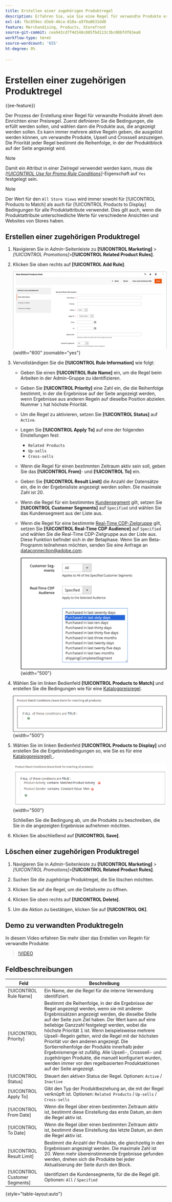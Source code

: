 ```yaml
---
title: Erstellen einer zugehörigen Produktregel
description: Erfahren Sie, wie Sie eine Regel für verwandte Produkte erstellen, die ausgelöst werden kann, um verwandte Produkte, Upsell und Crosssell anzuzeigen.
exl-id: fbc059ec-d3e6-46ca-810a-a979a0631dd8
feature: Merchandising, Products, Storefront
source-git-commit: cea943cd7f4d148c885fbd113c3bc08bfdf63ea0
workflow-type: tm+mt
source-wordcount: '655'
ht-degree: 0%

---
```


# Erstellen einer zugehörigen Produktregel

{{ee-feature}}

Der Prozess der Erstellung einer Regel für verwandte Produkte ähnelt dem Einrichten einer Preisregel. Zuerst definieren Sie die Bedingungen, die erfüllt werden sollen, und wählen dann die Produkte aus, die angezeigt werden sollen. Es kann immer mehrere aktive Regeln geben, die ausgelöst werden können, um verwandte Produkte, Upsell und Crosssell anzuzeigen. Die Priorität jeder Regel bestimmt die Reihenfolge, in der der Produktblock auf der Seite angezeigt wird.

>[!NOTE]
>
>Damit ein Attribut in einer Zielregel verwendet werden kann, muss die [_[!UICONTROL Use for Promo Rule Conditions]_](../catalog/product-attributes.md)-Eigenschaft auf `Yes` festgelegt sein.

>[!NOTE]
>
>Der Wert für den `All Store Views` wird immer sowohl für [!UICONTROL Products to Match] als auch für [!UICONTROL Products to Display] Bedingungen für alle Produktattribute verwendet. Dies gilt auch, wenn die Produktattribute unterschiedliche Werte für verschiedene Ansichten und Websites von Stores haben.

## Erstellen einer zugehörigen Produktregel

1. Navigieren Sie in _Admin_-Seitenleiste zu **[!UICONTROL Marketing]** > _[!UICONTROL Promotions]_>**[!UICONTROL Related Product Rules]**.

1. Klicken Sie oben rechts auf **[!UICONTROL Add Rule]**.

   ![Regel für verwandte Produkte - Informationen](./assets/catalog-related-products-rule-information.png){width="600" zoomable="yes"}

1. Vervollständigen Sie die **[!UICONTROL Rule Information]** wie folgt:

   - Geben Sie einen **[!UICONTROL Rule Name]** ein, um die Regel beim Arbeiten in der Admin-Gruppe zu identifizieren.

   - Geben Sie **[!UICONTROL Priority]** eine Zahl ein, die die Reihenfolge bestimmt, in der die Ergebnisse auf der Seite angezeigt werden, wenn Ergebnisse aus anderen Regeln auf dieselbe Position abzielen. Nummer `1` hat höchste Priorität.

   - Um die Regel zu aktivieren, setzen Sie **[!UICONTROL Status]** auf `Active`.

   - Legen Sie **[!UICONTROL Apply To]** auf eine der folgenden Einstellungen fest:

      - `Related Products`
      - `Up-sells`
      - `Cross-sells`

   - Wenn die Regel für einen bestimmten Zeitraum aktiv sein soll, geben Sie das **[!UICONTROL From]**- und **[!UICONTROL To]** ein.

   - Geben Sie **[!UICONTROL Result Limit]** die Anzahl der Datensätze ein, die in der Ergebnisliste angezeigt werden sollen. Die maximale Zahl ist 20.

   - Wenn die Regel für ein bestimmtes [Kundensegment](../customers/customer-segments.md) gilt, setzen Sie **[!UICONTROL Customer Segments]** auf `Specified` und wählen Sie das Kundensegment aus der Liste aus.

   - Wenn die Regel für eine bestimmte [Real-Time CDP-Zielgruppe](../customers/audience-activation.md) gilt, setzen Sie **[!UICONTROL Real-Time CDP Audience]** auf `Specified` und wählen Sie die Real-Time CDP-Zielgruppe aus der Liste aus. Diese Funktion befindet sich in der Betaphase. Wenn Sie am Beta-Programm teilnehmen möchten, senden Sie eine Anfrage an [dataconnection@adobe.com](mailto:dataconnection@adobe.com).

     ![Regel für verwandte Produkte - Real-Time CDP-Zielgruppe](./assets/rtcdp-related-products.png){width="500"}

1. Wählen Sie im linken Bedienfeld **[!UICONTROL Products to Match]** und erstellen Sie die Bedingungen wie für eine [Katalogpreisregel](price-rules-catalog.md).

   ![Regel für verwandte Produkte - Abzugleichende Produkte](./assets/catalog-related-products-match.png){width="500"}

1. Wählen Sie im linken Bedienfeld **[!UICONTROL Products to Display]** und erstellen Sie die Ergebnisbedingungen so, wie Sie es für eine [Katalogpreisregel) ](price-rules-catalog.md).

   ![Regel für verwandte Produkte - anzuzeigende Produkte](./assets/catalog-related-products-to-display.png){width="500"}

   Schließen Sie die Bedingung ab, um die Produkte zu beschreiben, die Sie in die angezeigten Ergebnisse aufnehmen möchten.

1. Klicken Sie abschließend auf **[!UICONTROL Save]**.

## Löschen einer zugehörigen Produktregel

1. Navigieren Sie in _Admin_-Seitenleiste zu **[!UICONTROL Marketing]** > _[!UICONTROL Promotions]_>**[!UICONTROL Related Product Rules]**.

1. Suchen Sie die zugehörige Produktregel, die Sie löschen möchten.

1. Klicken Sie auf die Regel, um die Detailseite zu öffnen.

1. Klicken Sie oben rechts auf **[!UICONTROL Delete]**.

1. Um die Aktion zu bestätigen, klicken Sie auf **[!UICONTROL OK]**.

## Demo zu verwandten Produktregeln

In diesem Video erfahren Sie mehr über das Erstellen von Regeln für verwandte Produkte:

>[!VIDEO](https://video.tv.adobe.com/v/343837?quality=12&learn=on)

## Feldbeschreibungen

| Feld | Beschreibung |
|--- |--- |
| [!UICONTROL Rule Name] | Ein Name, der die Regel für die interne Verwendung identifiziert. |
| [!UICONTROL Priority] | Bestimmt die Reihenfolge, in der die Ergebnisse der Regel angezeigt werden, wenn sie mit anderen Ergebnissätzen angezeigt werden, die dieselbe Stelle auf der Seite zum Ziel haben. Der Wert kann auf eine beliebige Ganzzahl festgelegt werden, wobei die höchste Priorität 1 ist. Wenn beispielsweise mehrere Upsell-Regeln gelten, wird die Regel mit der höchsten Priorität vor den anderen angezeigt. Die Sortierreihenfolge der Produkte innerhalb jeder Ergebnismenge ist zufällig. Alle Upsell-, Crosssell- und zugehörigen Produkte, die manuell konfiguriert wurden, werden immer vor den regelbasierten Produktaktionen auf der Seite angezeigt. |
| [!UICONTROL Status] | Steuert den aktiven Status der Regel. Optionen: `Active` / `Inactive` |
| [!UICONTROL Apply To] | Gibt den Typ der Produktbeziehung an, die mit der Regel verknüpft ist. Optionen: `Related Products` / `Up-sells` / `Cross-sells` |
| [!UICONTROL From Date] | Wenn die Regel über einen bestimmten Zeitraum aktiv ist, bestimmt diese Einstellung das erste Datum, an dem die Regel aktiv ist. |
| [!UICONTROL To Date] | Wenn die Regel über einen bestimmten Zeitraum aktiv ist, bestimmt diese Einstellung das letzte Datum, an dem die Regel aktiv ist. |
| [!UICONTROL Result Limit] | Bestimmt die Anzahl der Produkte, die gleichzeitig in den Ergebnissen angezeigt werden. Die maximale Zahl ist 20. Wenn mehr übereinstimmende Ergebnisse gefunden werden, drehen sich die Produkte bei jeder Aktualisierung der Seite durch den Block. |
| [!UICONTROL Customer Segments] | Identifiziert die Kundensegmente, für die die Regel gilt. Optionen: `All` / `Specified` |

{style="table-layout:auto"}

